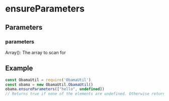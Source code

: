 # ensureParameters
## Parameters
### parameters
Array(): The array to scan for
## Example
```javascript
const ObamaUtil = require('ObamaUtil')
const obama = new ObamaUtil.ObamaUtil()
obama.ensureParameters(["hello", undefined])
// Returns true if none of the elements are undefined. Otherwise returns false.
```